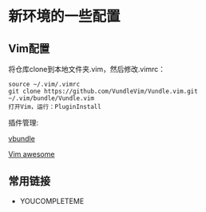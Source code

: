 # 新环境的一些配置

## Vim配置
将仓库clone到本地文件夹.vim，然后修改.vimrc：

```
source ~/.vim/.vimrc
git clone https://github.com/VundleVim/Vundle.vim.git ~/.vim/bundle/Vundle.vim
打开Vim，运行：PluginInstall
```

插件管理:

[vbundle](https://github.com/VundleVim/Vundle.vim#about)

[Vim awesome](https://vimawesome.com/)

## 常用链接

* YOUCOMPLETEME
